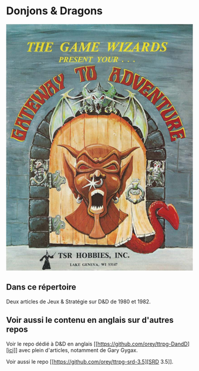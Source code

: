 # Donjons & Dragons

![1979-TSR-Hobbies.png](1979-TSR-Hobbies.png)

## Dans ce répertoire

Deux articles de Jeux & Stratégie sur D&D de 1980 et 1982.

## Voir aussi le contenu en anglais sur d'autres repos

Voir le repo dédié à D&D en anglais [[https://github.com/orey/ttrpg-DandD][ici]] avec plein d'articles, notamment de Gary Gygax.

Voir aussi le repo [[https://github.com/orey/ttrpg-srd-3.5][SRD 3.5]].


